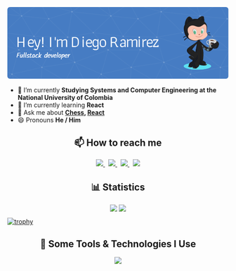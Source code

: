![Header](./images/github-header-image.png)

- 🔭 I’m currently **Studying Systems and Computer Engineering at the National University of Colombia**
- 🌱 I’m currently learning **React**
- 💬 Ask me about **[Chess](https://lichess.org/@/diegoramirez1312), [React](https://react.dev/)**
- 😄 Pronouns **He / Him**

<h2 align="center">📫 How to reach me</h2>
<p align="center">
  <a href="https://x.com/dieramirezmadev">
    <img src="https://skillicons.dev/icons?i=twitter" />
  </a>
  &nbsp;
  <a href="https://www.linkedin.com/in/dieramirezma/">
    <img src="https://skillicons.dev/icons?i=linkedin" />
  </a>
  &nbsp;
  <a href="https://www.instagram.com/diegora_72/">
    <img src="https://skillicons.dev/icons?i=instagram" />
  </a>
  &nbsp;
  <a href="mailto:dieramirezma.dev@gmail.com">
    <img src="https://skillicons.dev/icons?i=gmail" />
  </a>
</p>
  

<h2 align="center">📊 Statistics</h2>

<div align="center">
  <img height=200 align="center" src ="https://github-readme-stats.vercel.app/api?username=dieramirezma&show_icons=true&theme=aura&rank_icon=github"/>
  <img height=200 align="center" src ="https://github-readme-stats.vercel.app/api/top-langs/?username=dieramirezma&layout=donut&theme=aura">
</div>

[![trophy](https://github-profile-trophy.vercel.app/?username=dieramirezma&theme=juicyfresh&no-frame=true&row=1&&margin-w=20&no-bg=true)](https://github-profile-trophy.vercel.app/?username=dieramirezma&theme=juicyfresh&no-frame=true&row=1&&margin-w=20&no-bg=true)

<h2 align="center">🚀 Some Tools & Technologies I Use</h2>
<p align="center">
  <a href="https://skillicons.dev">
    <img src="https://skillicons.dev/icons?i=javascript,react,next,tailwind,bootstrap,css,html,python,express,java,matlab,octave,npm,p5js,flask,git,github,nodejs,mysql,mongo,vite,latex,vscode,postman,idea&perline=9" />
  </a>
</p>